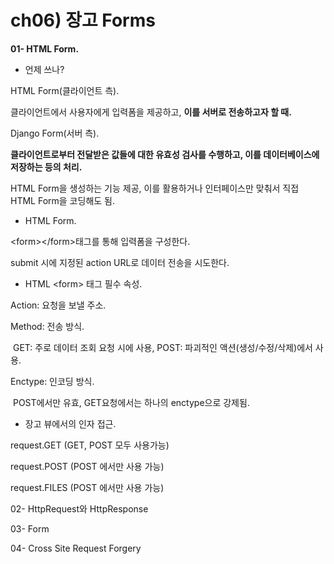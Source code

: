 # ch06) 장고 Forms
**01- HTML Form.**   

* 언제 쓰나?

HTML Form(클라이언트 측).   

클라이언트에서 사용자에게 입력폼을 제공하고, **이를 서버로 전송하고자 할 때.**   

Django Form(서버 측).   

**클라이언트로부터 전달받은 값들에 대한 유효성 검사를 수행하고, 이를 데이터베이스에 저장하는 등의 처리.**   

HTML Form을 생성하는 기능 제공, 이를 활용하거나 인터페이스만 맞춰서 직접 HTML Form을 코딩해도 됨.   

   

* HTML Form.   

\<form>\</form>태그를 통해 입력폼을 구성한다.   

submit 시에 지정된 action URL로 데이터 전송을 시도한다.   

* HTML \<form> 태그 필수 속성.   

Action: 요청을 보낼 주소.   

Method: 전송 방식.   

​	GET: 주로 데이터 조회 요청 시에 사용, POST: 파괴적인 액션(생성/수정/삭제)에서 사용.   

Enctype: 인코딩 방식.   

​	POST에서만 유효, GET요청에서는 하나의 enctype으로 강제됨.   

   

* 장고 뷰에서의 인자 접근.   

request.GET (GET, POST 모두 사용가능)   

request.POST (POST 에서만 사용 가능)   

request.FILES (POST 에서만 사용 가능)   

   

02- HttpRequest와 HttpResponse

   

03- Form

   

04- Cross Site Request Forgery

   

